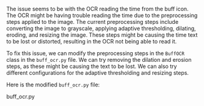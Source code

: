 The issue seems to be with the OCR reading the time from the buff icon. The OCR might be having trouble reading the time due to the preprocessing steps applied to the image. The current preprocessing steps include converting the image to grayscale, applying adaptive thresholding, dilating, eroding, and resizing the image. These steps might be causing the time text to be lost or distorted, resulting in the OCR not being able to read it.

To fix this issue, we can modify the preprocessing steps in the `BuffOCR` class in the `buff_ocr.py` file. We can try removing the dilation and erosion steps, as these might be causing the text to be lost. We can also try different configurations for the adaptive thresholding and resizing steps.

Here is the modified `buff_ocr.py` file:

buff_ocr.py

